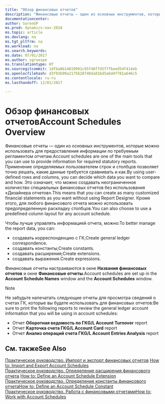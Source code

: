 ```yaml
---
title: "Обзор финансовых отчетов"
description: "Финансовые отчеты — один из основных инструментов, которые можно использовать для предоставления информации по требуемым регламентом отчетам. Применение определяемых пользователем строк и столбцов позволяет точно решать, какие данные требуется сравнивать и как."
documentationcenter: 
author: SorenGP
ms.prod: dynamics-nav-2018
ms.topic: article
ms.devlang: na
ms.tgt_pltfrm: na
ms.workload: na
ms.search.keywords: 
ms.date: 07/01/2017
ms.author: sgroespe
ms.translationtype: HT
ms.sourcegitcommit: 1dfba8b14019991c95f40ffd5f7fbaed5df414eb
ms.openlocfilehash: d3f93b99a2175628f40da81bd5a6d4f781a646c5
ms.contentlocale: ru-ru
ms.lasthandoff: 12/01/2017

---
```

# <a name="account-schedules-overview"></a><span data-ttu-id="f1648-104">Обзор финансовых отчетов</span><span class="sxs-lookup"><span data-stu-id="f1648-104">Account Schedules Overview</span></span>
<span data-ttu-id="f1648-105">Финансовые отчеты — один из основных инструментов, которые можно использовать для предоставления информации по требуемым регламентом отчетам.</span><span class="sxs-lookup"><span data-stu-id="f1648-105">Account schedules are one of the main tools that you can use to provide information for required statutory reports.</span></span> <span data-ttu-id="f1648-106">Применение определяемых пользователем строк и столбцов позволяет точно решать, какие данные требуется сравнивать и как.</span><span class="sxs-lookup"><span data-stu-id="f1648-106">By using user-defined rows and columns, you can decide which data you want to compare and how.</span></span> <span data-ttu-id="f1648-107">Это означает, что можно создавать неограниченное количество специальных финансовых отчетов без использования «Дизайнера отчетов».</span><span class="sxs-lookup"><span data-stu-id="f1648-107">This means that you can create as many customized financial statements as you want without using Report Designer.</span></span> <span data-ttu-id="f1648-108">Кроме этого, для любого финансового отчета можно использовать предопределенную раскладку столбцов.</span><span class="sxs-lookup"><span data-stu-id="f1648-108">You can also choose to use a predefined column layout for any account schedule.</span></span>  

 <span data-ttu-id="f1648-109">Чтобы лучше управлять информацией отчета, можно:</span><span class="sxs-lookup"><span data-stu-id="f1648-109">To better manage the report data, you can:</span></span>  

- <span data-ttu-id="f1648-110">создавать корреспонденцию с ГК;</span><span class="sxs-lookup"><span data-stu-id="f1648-110">Create general ledger correspondence.</span></span>  
- <span data-ttu-id="f1648-111">создавать константы;</span><span class="sxs-lookup"><span data-stu-id="f1648-111">Create constants.</span></span>  
- <span data-ttu-id="f1648-112">создавать расширения;</span><span class="sxs-lookup"><span data-stu-id="f1648-112">Create extensions.</span></span>  
- <span data-ttu-id="f1648-113">создавать выражения.</span><span class="sxs-lookup"><span data-stu-id="f1648-113">Create expressions.</span></span>  

<span data-ttu-id="f1648-114">Финансовые отчеты настраиваются в окне **Названия финансовых отчетов** и окне **Финансовые отчеты**.</span><span class="sxs-lookup"><span data-stu-id="f1648-114">Account schedules are set up in the **Account Schedule Names** window and the **Account Schedules** window.</span></span>  

> [!NOTE]  
>  <span data-ttu-id="f1648-115">Не забудьте напечатать следующие отчеты для просмотра сведений о счетах ГК, которые вы будете использовать для финансовых отчетов:</span><span class="sxs-lookup"><span data-stu-id="f1648-115">Be sure to print the following reports to review the general ledger account information that you will be using in account schedules:</span></span>  
>   
> - <span data-ttu-id="f1648-116">Отчет **Оборотная ведомость по ГК**</span><span class="sxs-lookup"><span data-stu-id="f1648-116">**G/L Account Turnover** report</span></span>  
> - <span data-ttu-id="f1648-117">Отчет **Карточка счета ГК**</span><span class="sxs-lookup"><span data-stu-id="f1648-117">**G/L Account Card** report</span></span>  
> - <span data-ttu-id="f1648-118">Отчет **Анализ операций счета ГК**</span><span class="sxs-lookup"><span data-stu-id="f1648-118">**G/L Account Entries Analysis** report</span></span>  

## <a name="see-also"></a><span data-ttu-id="f1648-119">См. также</span><span class="sxs-lookup"><span data-stu-id="f1648-119">See Also</span></span>  
 <span data-ttu-id="f1648-120">[Практическое руководство. Импорт и экспорт финансовых отчетов](how-to-import-and-export-account-schedules.md) </span><span class="sxs-lookup"><span data-stu-id="f1648-120">[How to: Import and Export Account Schedules](how-to-import-and-export-account-schedules.md) </span></span>  
 <span data-ttu-id="f1648-121">[Практическое руководство. Определение расширения финансового отчета](how-to-define-an-account-schedule-extension.md) </span><span class="sxs-lookup"><span data-stu-id="f1648-121">[How to: Define an Account Schedule Extension](how-to-define-an-account-schedule-extension.md) </span></span>  
 [<span data-ttu-id="f1648-122">Практическое руководство. Определение константы финансового отчета</span><span class="sxs-lookup"><span data-stu-id="f1648-122">How to: Define an Account Schedule Constant</span></span>](how-to-define-an-account-schedule-constant.md)  
 [<span data-ttu-id="f1648-123">Практическое руководство. Работа с финансовыми отчетами</span><span class="sxs-lookup"><span data-stu-id="f1648-123">How to: Work with Account Schedules</span></span>](../../bi-how-work-account-schedule.md)

